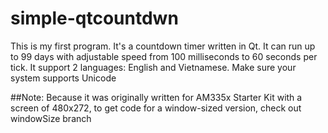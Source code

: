 # simple-qtcountdwn
This is my first program. It's a countdown timer written in Qt.
It can run up to 99 days with adjustable speed from 100 milliseconds to 60 seconds per tick.
It support 2 languages: English and Vietnamese. Make sure your system supports Unicode

##Note:
Because it was originally written for AM335x Starter Kit with a screen of 480x272, to get code for a window-sized version, check out windowSize branch
